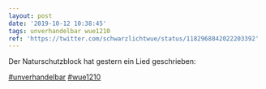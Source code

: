 ```yaml
---
layout: post
date: '2019-10-12 10:38:45'
tags: unverhandelbar wue1210
ref: 'https://twitter.com/schwarzlichtwue/status/1182968842022203392'
---
```

Der Naturschutzblock hat gestern ein Lied geschrieben:



[#unverhandelbar](/t/unverhandelbar) [#wue1210](/t/wue1210)